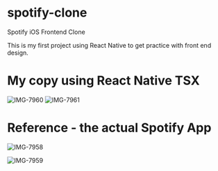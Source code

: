 # spotify-clone
Spotify iOS Frontend Clone

This is my first project using React Native to get practice with front end design.

# My copy using React Native TSX
![IMG-7960](https://github.com/donaldhun/spotify-clone/assets/92956320/a5527730-97cc-4c16-900b-c712141c18b8)
![IMG-7961](https://github.com/donaldhun/spotify-clone/assets/92956320/29a86b4e-1efe-4cb4-9777-6fbcafc1218b)


# Reference - the actual Spotify App
![IMG-7958](https://github.com/donaldhun/spotify-clone/assets/92956320/7f8495bf-90a4-405f-81bc-91af4c6cf42c)

![IMG-7959](https://github.com/donaldhun/spotify-clone/assets/92956320/7764df41-0eff-45c6-8c88-8e3e3aca70d8)
